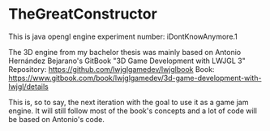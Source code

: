 # TheGreatConstructor
This is java opengl engine experiment number: iDontKnowAnymore.1

The 3D engine from my bachelor thesis was mainly based on Antonio Hernández Bejarano's GitBook "3D Game Development with LWJGL 3" 
Repository: https://github.com/lwjglgamedev/lwjglbook
Book: https://www.gitbook.com/book/lwjglgamedev/3d-game-development-with-lwjgl/details

This is, so to say, the next iteration with the goal to use it as a game jam engine. It will still follow most of the book's concepts and a lot of code will be based on Antonio's code.
